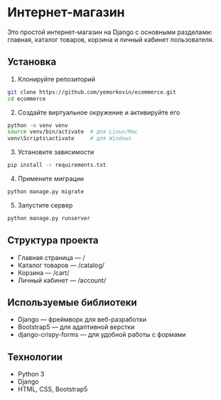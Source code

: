 # Интернет-магазин

Это простой интернет-магазин на Django с основными разделами: главная, каталог товаров, корзина и личный кабинет пользователя.

## Установка

1. Клонируйте репозиторий

```bash
git clone https://github.com/yemorkovin/ecommerce.git
cd ecommerce
```

2. Создайте виртуальное окружение и активируйте его
```bash
python -m venv venv
source venv/bin/activate  # для Linux/Mac
venv\Scripts\activate     # для Windows
```
3. Установите зависимости
```bash
pip install -r requirements.txt
```
4. Примените миграции
```bash
python manage.py migrate
```
5. Запустите сервер
```bash
python manage.py runserver
```
## Структура проекта

- Главная страница — /  
- Каталог товаров — /catalog/  
- Корзина — /cart/  
- Личный кабинет — /account/

## Используемые библиотеки

- Django — фреймворк для веб-разработки  
- Bootstrap5 — для адаптивной верстки  
- django-crispy-forms — для удобной работы с формами

## Технологии

- Python 3  
- Django  
- HTML, CSS, Bootstrap5  

